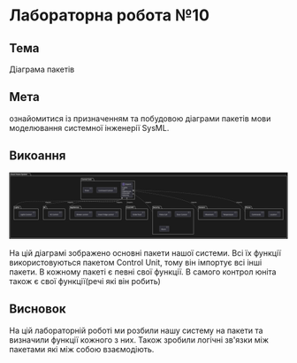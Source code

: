 # Лабораторна робота №10

## Тема

Діаграма пакетів

## Мета

ознайомитися із призначенням та побудовою діаграми
пакетів мови моделювання системної інженерії SysML.

## Викоання

![package](package.svg)

На цій діаграмі зображено основні пакети нашої системи. Всі їх функції використовуються пакетом Control Unit, тому він імпортує всі інші пакети. В кожному пакеті є певні свої функції. В самого контрол юніта також є свої функції(речі які він робить)

## Висновок

На цій лабораторній роботі ми розбили нашу систему на пакети та визначили функції кожного з них. Також зробили логічні зв'язки між пакетами які між собою взаємодіють.
